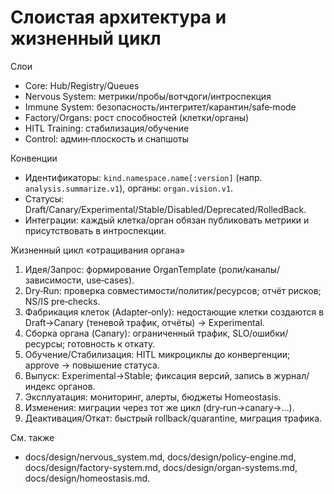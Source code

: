 <!-- neira:meta
id: NEI-20250904-120550-system-lifecycle-docs
intent: docs
summary: Согласованная схема слоёв и жизненный цикл «отращивания органа» (от запроса до эксплуатации/отката).
-->

# Слоистая архитектура и жизненный цикл

Слои
- Core: Hub/Registry/Queues
- Nervous System: метрики/пробы/вотчдоги/интроспекция
- Immune System: безопасность/интегритет/карантин/safe‑mode
- Factory/Organs: рост способностей (клетки/органы)
- HITL Training: стабилизация/обучение
- Control: админ‑плоскость и снапшоты

Конвенции
- Идентификаторы: `kind.namespace.name[:version]` (напр. `analysis.summarize.v1`), органы: `organ.vision.v1`.
- Статусы: Draft/Canary/Experimental/Stable/Disabled/Deprecated/RolledBack.
- Интеграции: каждый клетка/орган обязан публиковать метрики и присутствовать в интроспекции.

Жизненный цикл «отращивания органа»
1) Идея/Запрос: формирование OrganTemplate (роли/каналы/зависимости, use‑cases).
2) Dry‑Run: проверка совместимости/политик/ресурсов; отчёт рисков; NS/IS pre‑checks.
3) Фабрикация клеток (Adapter‑only): недостающие клетки создаются в Draft→Canary (теневой трафик, отчёты) → Experimental.
4) Сборка органа (Canary): ограниченный трафик, SLO/ошибки/ресурсы; готовность к откату.
5) Обучение/Стабилизация: HITL микроциклы до конвергенции; approve → повышение статуса.
6) Выпуск: Experimental→Stable; фиксация версий, запись в журнал/индекс органов.
7) Эксплуатация: мониторинг, алерты, бюджеты Homeostasis.
8) Изменения: миграции через тот же цикл (dry‑run→canary→…).
9) Деактивация/Откат: быстрый rollback/quarantine, миграция трафика.

См. также
- docs/design/nervous_system.md, docs/design/policy-engine.md, docs/design/factory-system.md, docs/design/organ-systems.md, docs/design/homeostasis.md.
